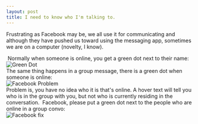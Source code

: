 ```yaml
---
layout: post
title: I need to know who I'm talking to.
---
```


Frustrating as Facebook may be, we all use it for communicating and although they have pushed us toward using the messaging app, sometimes we are on a computer (novelty, I know).

​
Normally when someone is online, you get a green dot next to their name:   
<img src="{{ site.baseurl }}/images/Screen Shot 2016-06-30 at 9.52.11 AM.png" alt="Green Dot"/>   
​
The same thing happens in a group message, there is a green dot when someone is online:   
<img src="{{ site.baseurl }}/images/Facebook Problem.png" alt="Facebook Problem"/>   
​
Problem is, you have no idea who it is that's online. A hover text will tell you who is in the group with you, but not who is currently residing in the conversation.
​
Facebook, please put a green dot next to the people who are online in a group convo:   
<img src="{{ site.baseurl }}/images/Facebook fix.png" alt="Facebook fix"/>   
